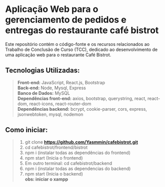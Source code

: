 # Aplicação Web para o gerenciamento de pedidos e entregas do restaurante café bistrot
Este repositório contém o código-fonte e os recursos relacionados ao Trabalho de Conclusão de Curso (TCC), dedicado ao desenvolvimento de uma aplicação web para o restaurante Café Bistrot.

## Tecnologias Utilizadas:
 > **Front-end:** JavaScript, React.js, Bootstrap </br>
 >**Back-end:** Node, Mysql, Express </br>
 > **Banco de Dados:** MySQL </br>
 > **Dependências front-end:** axios, bootstrap, querystring, react, react-dom, react-icons, react-router-dom </br>
 > **Dependências backend:** bcrypt, cookie-parser, cors, express, jsonwebtoken, mysql, nodemon

## Como iniciar:
> 1. git clone **https://github.com/Yasmmin/cafebistrot.git** <br>
> 2. cd cafebistrot/frontend/bistrot <br>
> 3. npm i (instalar todas as dependências do frontend) <br>
> 4. npm start (Inicia o frontend) <br>
> 5. Em outro terminal: cd cafebistrot/backend <br>
> 6. npm i (instalar todas as dependencias do backend)<br>
> 7. npm start (Inicia o backend) <br>
**obs: iniciar o xampp**
